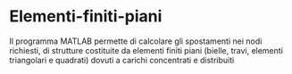 # Elementi-finiti-piani
Il programma MATLAB permette di calcolare gli spostamenti nei nodi richiesti, di strutture costituite da elementi finiti piani (bielle, travi, elementi triangolari e quadrati) dovuti a carichi concentrati e distribuiti
